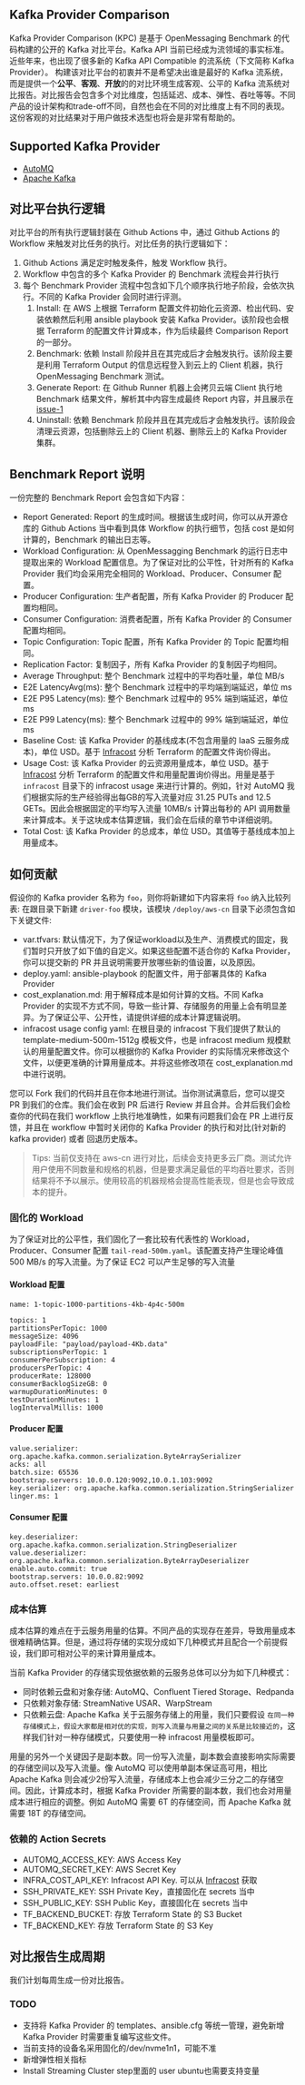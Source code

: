 ## Kafka Provider Comparison

Kafka Provider Comparison (KPC) 是基于 OpenMessaging Benchmark 的代码构建的公开的 Kafka 对比平台。Kafka API
当前已经成为流领域的事实标准。近些年来，也出现了很多新的 Kafka API Compatible 的流系统（下文简称 Kafka Provider）。
构建该对比平台的初衷并不是希望决出谁是最好的 Kafka 流系统，而是提供一个**公平**、**客观**、**开放**的的对比环境生成客观、公平的 Kafka
流系统对比报告。对比报告会包含多个对比维度，包括延迟、成本、弹性、吞吐等等。不同产品的设计架构和trade-off不同，自然也会在不同的对比维度上有不同的表现。这份客观的对比结果对于用户做技术选型也将会是非常有帮助的。

## Supported Kafka Provider

* [AutoMQ](https://www.automq.com)
* [Apache Kafka](https://kafka.apache.org)

## 对比平台执行逻辑

对比平台的所有执行逻辑封装在 Github Actions 中，通过 Github Actions 的 Workflow 来触发对比任务的执行。对比任务的执行逻辑如下：

1. Github Actions 满足定时触发条件，触发 Workflow 执行。
2. Workflow 中包含的多个 Kafka Provider 的 Benchmark 流程会并行执行
3. 每个 Benchmark Provider 流程中包含如下几个顺序执行地子阶段，会依次执行。不同的 Kafka Provider 会同时进行评测。
    1. Install: 在 AWS 上根据 Terraform 配置文件初始化云资源、检出代码、安装依赖然后利用 ansible playbook 安装 Kafka
       Provider。该阶段也会根据 Terraform 的配置文件计算成本，作为后续最终 Comparison Report 的一部分。
    2. Benchmark: 依赖 Install 阶段并且在其完成后才会触发执行。该阶段主要是利用 Terraform Output 的信息远程登入到云上的 Client 机器，执行 OpenMessaging Benchmark 测试。
    3. Generate Report: 在 Github Runner 机器上会拷贝云端 Client 执行地 Benchmark 结果文件，解析其中内容生成最终 Report 内容，并且展示在 [issue-1](https://github.com/AutoMQ/kafka-provider-comparison/issues/1)
    4. Uninstall: 依赖 Benchmark 阶段并且在其完成后才会触发执行。该阶段会清理云资源，包括删除云上的 Client 机器、删除云上的 Kafka Provider 集群。


## Benchmark Report 说明
一份完整的 Benchmark Report 会包含如下内容：
- Report Generated: Report 的生成时间。根据该生成时间，你可以从开源仓库的 Github Actions 当中看到具体 Workflow 的执行细节，包括 cost 是如何计算的，Benchmark 的输出日志等。
- Workload Configuration: 从 OpenMessagging Benchmark 的运行日志中提取出来的 Workload 配置信息。为了保证对比的公平性，针对所有的 Kafka Provider 我们均会采用完全相同的 Workload、Producer、Consumer 配置。
- Producer Configuration: 生产者配置，所有 Kafka Provider 的 Producer 配置均相同。
- Consumer Configuration: 消费者配置，所有 Kafka Provider 的 Consumer 配置均相同。
- Topic Configuration: Topic 配置，所有 Kafka Provider 的 Topic 配置均相同。
- Replication Factor: 复制因子，所有 Kafka Provider 的复制因子均相同。
- Average Throughput: 整个 Benchmark 过程中的平均吞吐量，单位 MB/s
- E2E LatencyAvg(ms): 整个 Benchmark 过程中的平均端到端延迟，单位 ms
- E2E P95 Latency(ms): 整个 Benchmark 过程中的 95% 端到端延迟，单位 ms
- E2E P99 Latency(ms): 整个 Benchmark 过程中的 99% 端到端延迟，单位 ms
- Baseline Cost: 该 Kafka Provider 的基线成本(不包含用量的 IaaS 云服务成本)，单位 USD。基于 [Infracost](https://www.infracost.io/) 分析 Terraform 的配置文件询价得出。
- Usage Cost: 该 Kafka Provider 的云资源用量成本，单位 USD。基于 [Infracost](https://www.infracost.io/) 分析 Terraform 的配置文件和用量配置询价得出。用量是基于 `infracost` 目录下的 infracost usage 来进行计算的。例如，针对 AutoMQ 我们根据实际的生产经验得出每GB的写入流量对应 31.25 PUTs and 12.5 GETs。因此会根据固定的平均写入流量 10MB/s 计算出每秒的 API 调用数量来计算成本。关于这块成本估算逻辑，我们会在后续的章节中详细说明。
- Total Cost: 该 Kafka Provider 的总成本，单位 USD。其值等于基线成本加上用量成本。

## 如何贡献
假设你的 Kafka provider 名称为 `foo`，则你将新建如下内容来将 `foo` 纳入比较列表:
在跟目录下新建 `driver-foo` 模块，该模块 `/deploy/aws-cn` 目录下必须包含如下关键文件:
   - var.tfvars: 默认情况下，为了保证workload以及生产、消费模式的固定，我们暂时只开放了如下值的自定义。如果这些配置不适合你的 Kafka Provider，你可以提交新的 PR 并且说明需要开放哪些新的值设置，以及原因。
   - deploy.yaml: ansible-playbook 的配置文件，用于部署具体的 Kafka Provider
   - cost_explanation.md: 用于解释成本是如何计算的文档。不同 Kafka Provider 的实现不方式不同，导致一些计算、存储服务的用量上会有明显差异。为了保证公平、公开性，请提供详细的成本计算逻辑说明。
   - infracost usage config yaml: 在根目录的 infracost 下我们提供了默认的 template-medium-500m-1512g 模板文件，也是 infracost medium 规模默认的用量配置文件。你可以根据你的 Kafka Provider 的实际情况来修改这个文件，以便更准确的计算用量成本。并将这些修改项在 cost_explanation.md 中进行说明。

您可以 Fork 我们的代码并且在你本地进行测试。当你测试满意后，您可以提交 PR 到我们的仓库。我们会在收到 PR 后进行 Review 并且合并。合并后我们会检查你的代码在我们 workflow 上执行地准确性，如果有问题我们会在 PR 上进行反馈，并且在 workflow 中暂时关闭你的 Kafka Provider 的执行和对比(针对新的 kafka provider) 或者 回退历史版本。

> Tips: 当前仅支持在 aws-cn 进行对比，后续会支持更多云厂商。测试允许用户使用不同数量和规格的机器，但是要求满足最低的平均吞吐要求，否则结果将不予以展示。使用较高的机器规格会提高性能表现，但是也会导致成本的提升。

### 固化的 Workload
为了保证对比的公平性，我们固化了一套比较有代表性的 Workload，Producer、Consumer 配置 `tail-read-500m.yaml`。该配置支持产生理论峰值 500 MB/s 的写入流量。为了保证 EC2 可以产生足够的写入流量

#### Workload 配置
```
name: 1-topic-1000-partitions-4kb-4p4c-500m

topics: 1
partitionsPerTopic: 1000
messageSize: 4096
payloadFile: "payload/payload-4Kb.data"
subscriptionsPerTopic: 1
consumerPerSubscription: 4
producersPerTopic: 4
producerRate: 128000
consumerBacklogSizeGB: 0
warmupDurationMinutes: 0
testDurationMinutes: 1
logIntervalMillis: 1000
```

#### Producer 配置
```
value.serializer: org.apache.kafka.common.serialization.ByteArraySerializer
acks: all
batch.size: 65536
bootstrap.servers: 10.0.0.120:9092,10.0.1.103:9092
key.serializer: org.apache.kafka.common.serialization.StringSerializer
linger.ms: 1
```

#### Consumer 配置
```
key.deserializer: org.apache.kafka.common.serialization.StringDeserializer
value.deserializer: org.apache.kafka.common.serialization.ByteArrayDeserializer
enable.auto.commit: true
bootstrap.servers: 10.0.0.82:9092
auto.offset.reset: earliest
```

### 成本估算
成本估算的难点在于云服务用量的估算。不同产品的实现存在差异，导致用量成本很难精确估算。但是，通过将存储的实现分成如下几种模式并且配合一个前提假设，我们即可相对公平的来计算用量成本。

当前 Kafka Provider 的存储实现依据依赖的云服务总体可以分为如下几种模式：
- 同时依赖云盘和对象存储: AutoMQ、Confluent Tiered Storage、Redpanda
- 只依赖对象存储: StreamNative USAR、WarpStream
- 只依赖云盘: Apache Kafka
关于云服务存储上的用量，我们只要假设 `在同一种存储模式上，假设大家都是相对优的实现，则写入流量与用量之间的关系是比较接近的`，这样我们针对一种存储模式，只要使用一种 infracost 用量模板即可。

用量的另外一个关键因子是副本数。同一份写入流量，副本数会直接影响实际需要的存储空间以及写入流量。像 AutoMQ 可以使用单副本保证高可用，相比 Apache Kafka 则会减少2份写入流量，存储成本上也会减少三分之二的存储空间。因此，计算成本时，根据 Kafka Provider 所需要的副本数，我们也会对用量成本进行相应的调整。例如 AutoMQ 需要 6T 的存储空间，而 Apache Kafka 就需要 18T 的存储空间。


### 依赖的 Action Secrets
- AUTOMQ_ACCESS_KEY: AWS Access Key
- AUTOMQ_SECRET_KEY: AWS Secret Key
- INFRA_COST_API_KEY: Infracost API Key. 可以从 [Infracost](https://www.infracost.io/) 获取
- SSH_PRIVATE_KEY: SSH Private Key，直接固化在 secrets 当中
- SSH_PUBLIC_KEY: SSH Public Key，直接固化在 secrets 当中
- TF_BACKEND_BUCKET: 存放 Terraform State 的 S3 Bucket
- TF_BACKEND_KEY: 存放 Terraform State 的 S3 Key

## 对比报告生成周期
我们计划每周生成一份对比报告。

### TODO
- 支持将 Kafka Provider 的 templates、ansible.cfg 等统一管理，避免新增 Kafka Provider 时需要重复编写这些文件。
- 当前支持的设备名采用固化的/dev/nvme1n1，可能不准
- 新增弹性相关指标
- Install Streaming Cluster step里面的 user ubuntu也需要支持变量